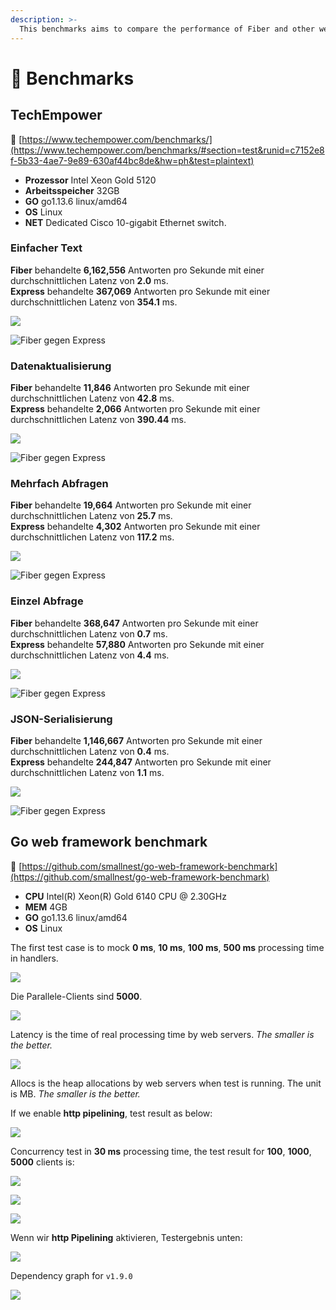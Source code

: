```yaml
---
description: >-
  This benchmarks aims to compare the performance of Fiber and other web frameworks.
---
```


# 🤖 Benchmarks

## TechEmpower

🔗 [https://www.techempower.com/benchmarks/](https://www.techempower.com/benchmarks/#section=test&runid=c7152e8f-5b33-4ae7-9e89-630af44bc8de&hw=ph&test=plaintext)

* **Prozessor** Intel Xeon Gold 5120
* **Arbeitsspeicher** 32GB
* **GO** go1.13.6 linux/amd64
* **OS** Linux
* **NET** Dedicated Cisco 10-gigabit Ethernet switch.

### Einfacher Text

**Fiber** behandelte **6,162,556** Antworten pro Sekunde mit einer durchschnittlichen Latenz von **2.0** ms.  
**Express** behandelte **367,069** Antworten pro Sekunde mit einer durchschnittlichen Latenz von **354.1** ms.

![](.gitbook/assets/plaintext%20%281%29.png)

![Fiber gegen Express](.gitbook/assets/plaintext_express.png)

### Datenaktualisierung

**Fiber** behandelte **11,846**</strong> Antworten pro Sekunde mit einer durchschnittlichen Latenz von **42.8** ms.  
**Express** behandelte **2,066** Antworten pro Sekunde mit einer durchschnittlichen Latenz von **390.44** ms.

![](.gitbook/assets/data_updates.png)

![Fiber gegen Express](.gitbook/assets/data_updates_express%20%281%29.png)

### Mehrfach Abfragen

**Fiber** behandelte **19,664** Antworten pro Sekunde mit einer durchschnittlichen Latenz von **25.7** ms.  
**Express** behandelte **4,302** Antworten pro Sekunde mit einer durchschnittlichen Latenz von **117.2** ms.

![](.gitbook/assets/multiple_queries%20%281%29.png)

![Fiber gegen Express](.gitbook/assets/multiple_queries_express.png)

### Einzel Abfrage

**Fiber** behandelte **368,647** Antworten pro Sekunde mit einer durchschnittlichen Latenz von **0.7** ms.  
**Express** behandelte **57,880** Antworten pro Sekunde mit einer durchschnittlichen Latenz von **4.4** ms.

![](.gitbook/assets/single_query%20%282%29.png)

![Fiber gegen Express](.gitbook/assets/single_query_express.png)

### JSON-Serialisierung

**Fiber** behandelte **1,146,667** Antworten pro Sekunde mit einer durchschnittlichen Latenz von **0.4** ms.  
**Express** behandelte **244,847** Antworten pro Sekunde mit einer durchschnittlichen Latenz von **1.1** ms.

![](.gitbook/assets/json%20%281%29.png)

![Fiber gegen Express](.gitbook/assets/json_express.png)

## Go web framework benchmark

🔗 [https://github.com/smallnest/go-web-framework-benchmark](https://github.com/smallnest/go-web-framework-benchmark)

* **CPU** Intel\(R\) Xeon\(R\) Gold 6140 CPU @ 2.30GHz
* **MEM** 4GB
* **GO** go1.13.6 linux/amd64
* **OS** Linux

The first test case is to mock **0 ms**, **10 ms**, **100 ms**, **500 ms** processing time in handlers.

![](https://raw.githubusercontent.com/gofiber/docs/master/.gitbook/assets/benchmark.png)

Die Parallele-Clients sind **5000**.

![](https://raw.githubusercontent.com/gofiber/docs/master/.gitbook/assets/benchmark_latency.png)

Latency is the time of real processing time by web servers. _The smaller is the better._

![](https://raw.githubusercontent.com/gofiber/docs/master/.gitbook/assets/benchmark_alloc.png)

Allocs is the heap allocations by web servers when test is running. The unit is MB. _The smaller is the better._

If we enable **http pipelining**, test result as below:

![](https://raw.githubusercontent.com/gofiber/docs/master/.gitbook/assets/benchmark-pipeline.png)

Concurrency test in **30 ms** processing time, the test result for **100**, **1000**, **5000** clients is:

![](https://raw.githubusercontent.com/gofiber/docs/master/.gitbook/assets/concurrency.png)

![](https://raw.githubusercontent.com/gofiber/docs/master/.gitbook/assets/concurrency_latency.png)

![](https://raw.githubusercontent.com/gofiber/docs/master/.gitbook/assets/concurrency_alloc.png)

Wenn wir **http Pipelining** aktivieren, Testergebnis unten:

![](https://raw.githubusercontent.com/gofiber/docs/master/.gitbook/assets/concurrency-pipeline.png)

Dependency graph for `v1.9.0`

![](.gitbook/assets/graph.svg)

